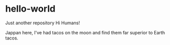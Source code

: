 # hello-world
Just another repository
Hi Humans!

Jappan here, I've had tacos on the moon and find them far superior to Earth tacos.

